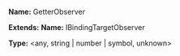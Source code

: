 **Name:** GetterObserver

**Extends:** **Name:** IBindingTargetObserver

**Type:** <any, string | number | symbol, unknown>

